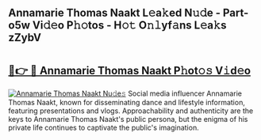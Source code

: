 ## Annamarie Thomas Naakt L𝚎a𝚔ed N𝚞𝚍e - Part-o5w Vi𝚍𝚎o P𝚑𝚘tos - H𝚘𝚝 O𝚗𝚕yf𝚊ns L𝚎a𝚔s zZybV

# <h2><a href="http://kfbsdh3.oniu.top/?m=Annamarie+Thomas+Naakt">🔗👉 🔴 Annamarie Thomas Naakt P𝚑ot𝚘𝚜 V𝚒d𝚎o</a></h2>

[![Annamarie Thomas Naakt Nu𝚍e𝚜](https://i.imgur.com/0qMVB7G.gif)](http://kfbsdh3.oniu.top/?m=Annamarie+Thomas+Naakt)
Social media influencer Annamarie Thomas Naakt, known for disseminating dance and lifestyle information, featuring presentations and vlogs. Approachability and authenticity are the keys to Annamarie Thomas Naakt's public persona, but the enigma of his private life continues to captivate the public's imagination.  
